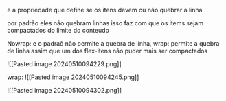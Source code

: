 
e a propriedade que define se os itens devem ou não quebrar a linha 

por padrão eles não quebram linhas isso faz com que os items sejam compactados do limite do conteudo

Nowrap: e o padraõ não permite a quebra de linha,
wrap: permite  a quebra de linha assim que um dos flex-itens não puder mais ser compactados 

![[Pasted image 20240510094229.png]]



wrap:
![[Pasted image 20240510094245.png]]

![[Pasted image 20240510094302.png]]